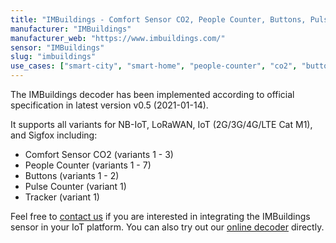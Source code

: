 ```yaml
---
title: "IMBuildings - Comfort Sensor CO2, People Counter, Buttons, Pulse Counter, Tracker"
manufacturer: "IMBuildings"
manufacturer_web: "https://www.imbuildings.com/"
sensor: "IMBuildings"
slug: "imbuildings"
use_cases: ["smart-city", "smart-home", "people-counter", "co2", "buttons", "tracker", "pulse-counter"]
---
```


The IMBuildings decoder has been implemented according to official specification in latest version v0.5 (2021-01-14).

It supports all variants for NB-IoT, LoRaWAN, IoT (2G/3G/4G/LTE Cat M1), and Sigfox including:

- Comfort Sensor CO2 (variants 1 - 3)
- People Counter (variants 1 - 7)
- Buttons (variants 1 - 2)
- Pulse Counter (variant 1)
- Tracker (variant 1)

Feel free to [contact us](/contact/) if you are interested in integrating the 
IMBuildings sensor in your IoT platform. 
You can also try out our [online decoder](/products/) directly.